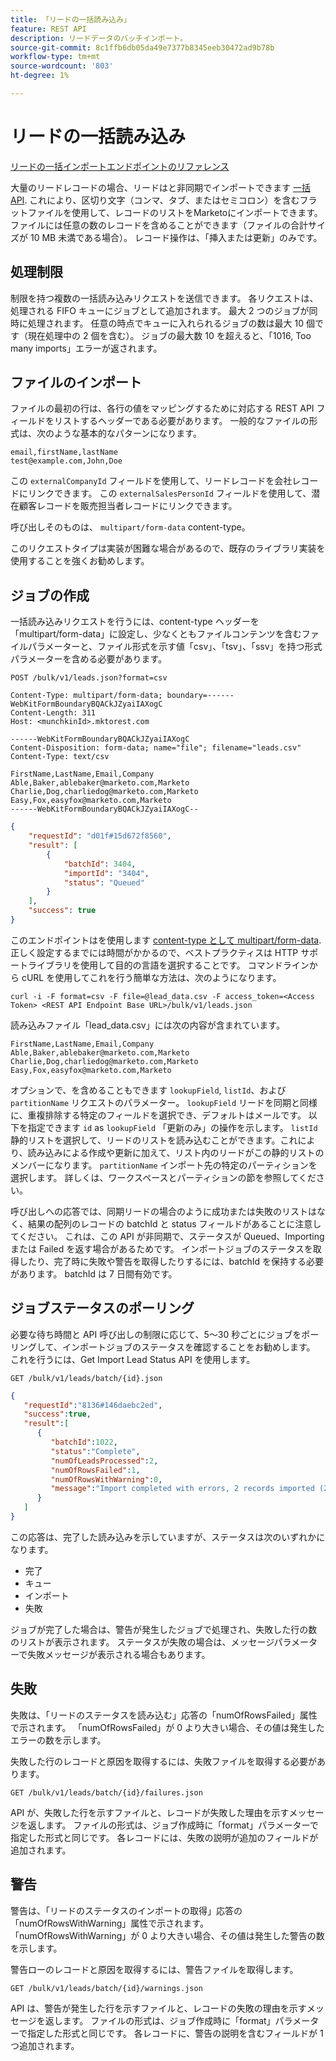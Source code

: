 ```yaml
---
title: 「リードの一括読み込み」
feature: REST API
description: リードデータのバッチインポート。
source-git-commit: 8c1ffb6db05da49e7377b8345eeb30472ad9b78b
workflow-type: tm+mt
source-wordcount: '803'
ht-degree: 1%

---
```



# リードの一括読み込み

[リードの一括インポートエンドポイントのリファレンス](https://developer.adobe.com/marketo-apis/api/mapi/#tag/Bulk-Import-Leads)

大量のリードレコードの場合、リードはと非同期でインポートできます [一括 API](https://developer.adobe.com/marketo-apis/api/mapi/#tag/Bulk-Import-Leads/operation/importLeadUsingPOST). これにより、区切り文字（コンマ、タブ、またはセミコロン）を含むフラットファイルを使用して、レコードのリストをMarketoにインポートできます。 ファイルには任意の数のレコードを含めることができます（ファイルの合計サイズが 10 MB 未満である場合）。 レコード操作は、「挿入または更新」のみです。

## 処理制限

制限を持つ複数の一括読み込みリクエストを送信できます。 各リクエストは、処理される FIFO キューにジョブとして追加されます。 最大 2 つのジョブが同時に処理されます。 任意の時点でキューに入れられるジョブの数は最大 10 個です（現在処理中の 2 個を含む）。 ジョブの最大数 10 を超えると、「1016, Too many imports」エラーが返されます。

## ファイルのインポート

ファイルの最初の行は、各行の値をマッピングするために対応する REST API フィールドをリストするヘッダーである必要があります。 一般的なファイルの形式は、次のような基本的なパターンになります。

```
email,firstName,lastName
test@example.com,John,Doe
```

この `externalCompanyId` フィールドを使用して、リードレコードを会社レコードにリンクできます。 この `externalSalesPersonId` フィールドを使用して、潜在顧客レコードを販売担当者レコードにリンクできます。

呼び出しそのものは、 `multipart/form-data` content-type。

このリクエストタイプは実装が困難な場合があるので、既存のライブラリ実装を使用することを強くお勧めします。

## ジョブの作成

一括読み込みリクエストを行うには、content-type ヘッダーを「multipart/form-data」に設定し、少なくともファイルコンテンツを含むファイルパラメーターと、ファイル形式を示す値「csv」、「tsv」、「ssv」を持つ形式パラメーターを含める必要があります。

```
POST /bulk/v1/leads.json?format=csv
```

```
Content-Type: multipart/form-data; boundary=------WebKitFormBoundaryBQACkJZyaiIAXogC
Content-Length: 311
Host: <munchkinId>.mktorest.com
```

```
------WebKitFormBoundaryBQACkJZyaiIAXogC
Content-Disposition: form-data; name="file"; filename="leads.csv"
Content-Type: text/csv

FirstName,LastName,Email,Company
Able,Baker,ablebaker@marketo.com,Marketo
Charlie,Dog,charliedog@marketo.com,Marketo
Easy,Fox,easyfox@marketo.com,Marketo
------WebKitFormBoundaryBQACkJZyaiIAXogC--
```

```json
{
    "requestId": "d01f#15d672f8560",
    "result": [
        {
            "batchId": 3404,
            "importId": "3404",
            "status": "Queued"
        }
    ],
    "success": true
}
```

このエンドポイントはを使用します [content-type として multipart/form-data](https://www.w3.org/Protocols/rfc1341/7_2_Multipart.html). 正しく設定するまでには時間がかかるので、ベストプラクティスは HTTP サポートライブラリを使用して目的の言語を選択することです。 コマンドラインから cURL を使用してこれを行う簡単な方法は、次のようになります。

```
curl -i -F format=csv -F file=@lead_data.csv -F access_token=<Access Token> <REST API Endpoint Base URL>/bulk/v1/leads.json
```

読み込みファイル「lead_data.csv」には次の内容が含まれています。

```
FirstName,LastName,Email,Company
Able,Baker,ablebaker@marketo.com,Marketo
Charlie,Dog,charliedog@marketo.com,Marketo
Easy,Fox,easyfox@marketo.com,Marketo
```

オプションで、を含めることもできます `lookupField`, `listId`、および `partitionName` リクエストのパラメーター。 `lookupField` リードを同期と同様に、重複排除する特定のフィールドを選択でき、デフォルトはメールです。 以下を指定できます `id` as `lookupField` 「更新のみ」の操作を示します。 `listId` 静的リストを選択して、リードのリストを読み込むことができます。これにより、読み込みによる作成や更新に加えて、リスト内のリードがこの静的リストのメンバーになります。 `partitionName` インポート先の特定のパーティションを選択します。 詳しくは、ワークスペースとパーティションの節を参照してください。

呼び出しへの応答では、同期リードの場合のように成功または失敗のリストはなく、結果の配列のレコードの batchId と status フィールドがあることに注意してください。 これは、この API が非同期で、ステータスが Queued、Importing または Failed を返す場合があるためです。 インポートジョブのステータスを取得したり、完了時に失敗や警告を取得したりするには、batchId を保持する必要があります。 batchId は 7 日間有効です。

## ジョブステータスのポーリング

必要な待ち時間と API 呼び出しの制限に応じて、5～30 秒ごとにジョブをポーリングして、インポートジョブのステータスを確認することをお勧めします。 これを行うには、Get Import Lead Status API を使用します。

```
GET /bulk/v1/leads/batch/{id}.json
```

```json
{
   "requestId":"8136#146daebc2ed",
   "success":true,
   "result":[
      {
         "batchId":1022,
         "status":"Complete",
         "numOfLeadsProcessed":2,
         "numOfRowsFailed":1,
         "numOfRowsWithWarning":0,
         "message":"Import completed with errors, 2 records imported (2 members), 1 failed"
      }
   ]
}
```

この応答は、完了した読み込みを示していますが、ステータスは次のいずれかになります。

- 完了
- キュー
- インポート
- 失敗

ジョブが完了した場合は、警告が発生したジョブで処理され、失敗した行の数のリストが表示されます。 ステータスが失敗の場合は、メッセージパラメーターで失敗メッセージが表示される場合もあります。

## 失敗

失敗は、「リードのステータスを読み込む」応答の「numOfRowsFailed」属性で示されます。 「numOfRowsFailed」が 0 より大きい場合、その値は発生したエラーの数を示します。

失敗した行のレコードと原因を取得するには、失敗ファイルを取得する必要があります。

```
GET /bulk/v1/leads/batch/{id}/failures.json
```

API が、失敗した行を示すファイルと、レコードが失敗した理由を示すメッセージを返します。 ファイルの形式は、ジョブ作成時に「format」パラメーターで指定した形式と同じです。 各レコードには、失敗の説明が追加のフィールドが追加されます。

## 警告

警告は、「リードのステータスのインポートの取得」応答の「numOfRowsWithWarning」属性で示されます。 「numOfRowsWithWarning」が 0 より大きい場合、その値は発生した警告の数を示します。

警告ローのレコードと原因を取得するには、警告ファイルを取得します。

```
GET /bulk/v1/leads/batch/{id}/warnings.json
```

API は、警告が発生した行を示すファイルと、レコードの失敗の理由を示すメッセージを返します。 ファイルの形式は、ジョブ作成時に「format」パラメーターで指定した形式と同じです。 各レコードに、警告の説明を含むフィールドが 1 つ追加されます。
